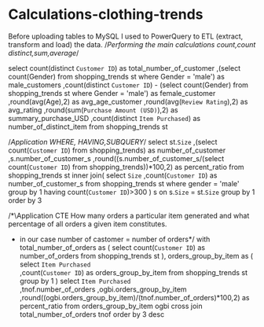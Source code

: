# Calculations-clothing-trends
Before uploading tables to MySQL I used to PowerQuery to ETL (extract, transform and load) the data.
/*Performing the main calculations
 count,count distinct,sum,average*/

select
	count(distinct `Customer ID`) as total_number_of_customer
	,(select count(Gender) from shopping_trends st where Gender  = 'male') as male_customers
	,count(distinct `Customer ID`) - (select count(Gender) from shopping_trends st where Gender  = 'male') as female_customer
    ,round(avg(Age),2)  as avg_age_customer 
    ,round(avg(`Review Rating`),2) as avg_rating
    ,round(sum(`Purchase Amount (USD)`),2)  as summary_purchase_USD
    ,count(distinct `Item Purchased`)  as number_of_distinct_item
from shopping_trends st 


/*Application WHERE, HAVING,SUBQUERY*/
select 
	st.`Size` 
	,(select count(`Customer ID`) from shopping_trends) as number_of_customer
	,s.number_of_customer_s 
	,round((s.number_of_customer_s/(select count(`Customer ID`) from shopping_trends))*100,2)   as percent_ratio
from shopping_trends st 
inner join(
	select 
		`Size` 
		,count(`Customer ID`)  as number_of_customer_s 
	from shopping_trends st 
	where gender = 'male'
	group by 1
	having count(`Customer ID`)>300
)	s on s.`Size` = st.`Size` 
group by 1
order by 3

/*\Application CTE
How many orders a particular item generated and 
what percentage of all orders a given item constitutes.
- in our case number of castomer = number of orders*/
with
total_number_of_orders as 
(
	select 
		count(`Customer ID`) as number_of_orders 
	from shopping_trends st 
),
orders_group_by_item as
(
	select 
		`Item Purchased`  
		,count(`Customer ID`) as orders_group_by_item
	from shopping_trends st
	group by 1
)
select 
	`Item Purchased`  
	,tnof.number_of_orders 
	,ogbi.orders_group_by_item
	,round((ogbi.orders_group_by_item)/(tnof.number_of_orders)*100,2) as percent_ratio 
from orders_group_by_item             ogbi
cross join total_number_of_orders     tnof
order by 3 desc 
